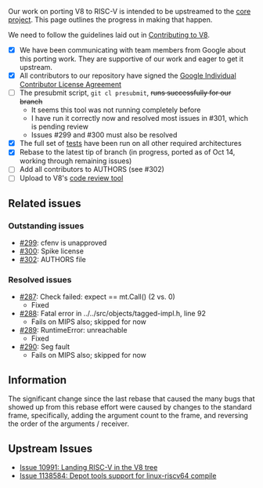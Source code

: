 Our work on porting V8 to RISC-V is intended to be upstreamed to the [core project](https://github.com/v8/v8). This page outlines the progress in making that happen.

We need to follow the guidelines laid out in [Contributing to V8](https://v8.dev/docs/contribute).
* [x] We have been communicating with team members from Google about this porting work. They are supportive of our work and eager to get it upstream.
* [x] All contributors to our repository have signed the [Google Individual Contributor License Agreement](https://cla.developers.google.com/about/google-individual)
* [ ] The presubmit script, `git cl presubmit`, <s>runs successfully for our branch</s>
  * It seems this tool was not running completely before
  * I have run it correctly now and resolved most issues in #301, which is pending review
  * Issues #299 and #300 must also be resolved
* [x] The full set of [tests](https://v8.dev/docs/test) have been run on all other required architectures
* [x] Rebase to the latest tip of branch (in progress, ported as of Oct 14, working through remaining issues)
* [ ] Add all contributors to AUTHORS (see #302)
* [ ] Upload to V8's [code review tool](https://v8.dev/docs/contribute#upload-to-v8%E2%80%99s-codereview-tool)

## Related issues

### Outstanding issues
* [#299](https://github.com/v8-riscv/v8/issues/299): cfenv is unapproved
* [#300](https://github.com/v8-riscv/v8/issues/300): Spike license
* [#302](https://github.com/v8-riscv/v8/issues/302): AUTHORS file

### Resolved issues
* [#287](https://github.com/v8-riscv/v8/issues/287): Check failed: expect == mt.Call() (2 vs. 0)
  - Fixed
* [#288](https://github.com/v8-riscv/v8/issues/288): Fatal error in ../../src/objects/tagged-impl.h, line 92
  - Fails on MIPS also; skipped for now
* [#289](https://github.com/v8-riscv/v8/issues/289): RuntimeError: unreachable
  - Fixed
* [#290](https://github.com/v8-riscv/v8/issues/290): Seg fault
  - Fails on MIPS also; skipped for now

## Information

The significant change since the last rebase that caused the many bugs that showed up from this rebase effort were caused by changes to the standard frame, specifically, adding the argument count to the frame, and reversing the order of the arguments / receiver.

## Upstream Issues
* [Issue 10991: Landing RISC-V in the V8 tree](https://bugs.chromium.org/p/v8/issues/detail?id=10991)
* [Issue 1138584: Depot tools support for linux-riscv64 compile](https://bugs.chromium.org/p/chromium/issues/detail?id=1138584#c1)